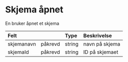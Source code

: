 # Skjema åpnet

En bruker åpnet et skjema

| Felt | | Type | Beskrivelse |
| :--- | :--- | :--- | :--- |
| skjemanavn | påkrevd | string | navn på skjema |
| skjemaId | påkrevd | string | ID på skjemaet |